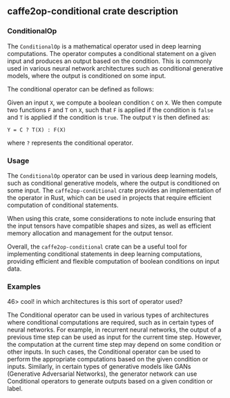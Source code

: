 ## caffe2op-conditional crate description

### ConditionalOp

The `ConditionalOp` is a mathematical operator
used in deep learning computations. The operator
computes a conditional statement on a given input
and produces an output based on the
condition. This is commonly used in various neural
network architectures such as conditional
generative models, where the output is conditioned
on some input.

The conditional operator can be defined as
follows:

Given an input `X`, we compute a boolean condition
`C` on `X`. We then compute two functions `F` and
`T` on `X`, such that `F` is applied if the
condition is `false` and `T` is applied if the
condition is `true`. The output `Y` is then
defined as:

```
Y = C ? T(X) : F(X)
```

where `?` represents the conditional operator.

### Usage

The `ConditionalOp` operator can be used in
various deep learning models, such as conditional
generative models, where the output is conditioned
on some input. The `caffe2op-conditional` crate
provides an implementation of the operator in
Rust, which can be used in projects that require
efficient computation of conditional statements.

When using this crate, some considerations to note
include ensuring that the input tensors have
compatible shapes and sizes, as well as efficient
memory allocation and management for the output
tensor.

Overall, the `caffe2op-conditional` crate can be
a useful tool for implementing conditional
statements in deep learning computations,
providing efficient and flexible computation of
boolean conditions on input data.

### Examples

46> cool! in which architectures is this sort of
operator used?

The Conditional operator can be used in various
types of architectures where conditional
computations are required, such as in certain
types of neural networks. For example, in
recurrent neural networks, the output of
a previous time step can be used as input for the
current time step. However, the computation at the
current time step may depend on some condition or
other inputs. In such cases, the Conditional
operator can be used to perform the appropriate
computations based on the given condition or
inputs. Similarly, in certain types of generative
models like GANs (Generative Adversarial
Networks), the generator network can use
Conditional operators to generate outputs based on
a given condition or label.
